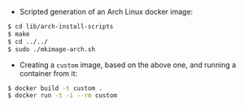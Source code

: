 - Scripted generation of an Arch Linux docker image:

```bash
$ cd lib/arch-install-scripts
$ make
$ cd ../../
$ sudo ./mkimage-arch.sh
```

- Creating a `custom` image, based on the above one, and running a container from it:

```bash
$ docker build -t custom .
$ docker run -t -i --rm custom
```

